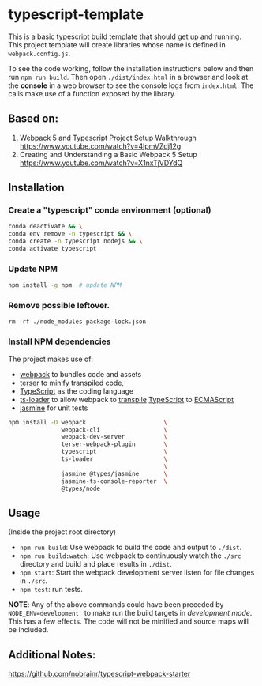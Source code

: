 # typescript-template

This is a basic typescript build template that should get up and running.
This project template will create libraries whose name is defined in
`webpack.config.js`.

To see the code working, follow the installation instructions below and then
run `npm run build`.  Then open `./dist/index.html` in a browser and look at
the **console** in a web browser to see the console logs from `index.html`.
The calls make use of a function exposed by the library.

## Based on:

1.  Webpack 5 and Typescript Project Setup Walkthrough
    https://www.youtube.com/watch?v=4lpmVZdj12g
2.  Creating and Understanding a Basic Webpack 5 Setup
    https://www.youtube.com/watch?v=X1nxTjVDYdQ

## Installation

### Create a "typescript" conda environment (optional)

```bash
conda deactivate && \
conda env remove -n typescript && \
conda create -n typescript nodejs && \
conda activate typescript
```

### Update NPM

```bash
npm install -g npm  # update NPM
```

### Remove possible leftover.
```
rm -rf ./node_modules package-lock.json
```


### Install NPM dependencies

The project makes use of:
* [webpack](https://webpack.js.org) to bundles code and assets
* [terser](https://terser.org) to minify transpiled code,
* [TypeScript](https://www.typescriptlang.org) as the coding language
* [ts-loader](https://github.com/TypeStrong/ts-loader) to allow webpack to
  [transpile](https://en.wikipedia.org/wiki/Source-to-source_compiler)
  [TypeScript](https://www.typescriptlang.org) to
  [ECMAScript](https://en.wikipedia.org/wiki/ECMAScript)
* [jasmine](https://jasmine.github.io) for unit tests

```bash
npm install -D webpack                      \
               webpack-cli                  \
               webpack-dev-server           \
               terser-webpack-plugin        \
               typescript                   \
               ts-loader                    \
                                            \
               jasmine @types/jasmine       \
               jasmine-ts-console-reporter  \
               @types/node
```


## Usage

(Inside the project root directory)

* `npm run build`: Use webpack to build the code and output to `./dist`.
* `npm run build:watch`: Use webpack to continuously watch the `./src`
    directory and build and place results in `./dist`.
* `npm start`: Start the webpack development server listen for file changes
    in `./src`.
* `npm test`: run tests.

**NOTE**: Any of the above commands could have been preceded by
`NODE_ENV=development ` to make run the build targets in *development mode*.
This has a few effects.  The code will not be minified and source maps will be
included.


## Additional Notes:

https://github.com/nobrainr/typescript-webpack-starter
